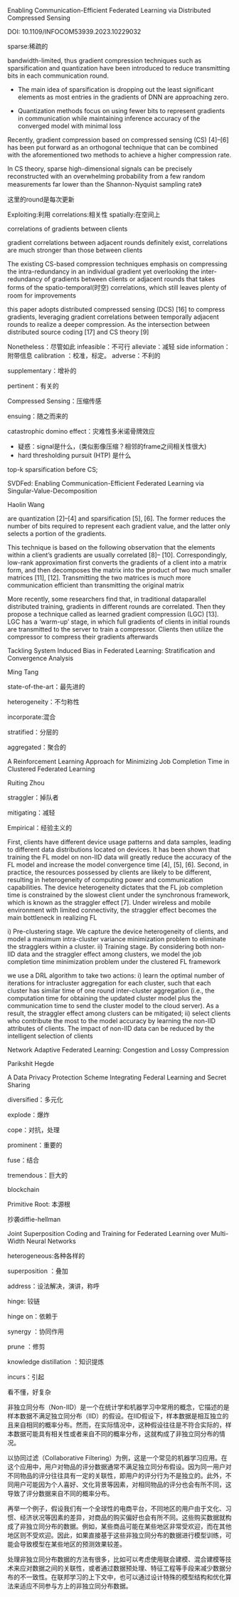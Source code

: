 Enabling Communication-Efficient Federated Learning via Distributed Compressed Sensing  

DOI: 10.1109/INFOCOM53939.2023.10229032  

sparse:稀疏的

bandwidth-limited, thus gradient compression techniques such as sparsification and quantization have been introduced to reduce transmitting bits in each communication round.

- The main idea of sparsification is dropping out the least significant elements as most entries in the gradients of DNN are approaching zero.

- Quantization methods focus on using fewer bits to represent gradients in communication while maintaining inference accuracy of the converged model with minimal loss

Recently, gradient compression based on compressed sensing (CS) [4]–[6] has been put forward as an orthogonal technique that can be combined with the aforementioned two methods to achieve a higher compression rate.   

In CS theory, sparse high-dimensional signals can be precisely reconstructed with an overwhelming probability from a few random measurements far lower than the Shannon-Nyquist sampling rate》

这里的round是每次更新

Exploiting:利用 correlations:相关性 spatially:在空间上

correlations of gradients between clients

gradient correlations between adjacent rounds definitely exist, correlations are much stronger than those between clients  

The existing CS-based compression techniques emphasis on compressing the intra-redundancy in an individual gradient yet overlooking the inter-redundancy of gradients between clients or adjacent rounds that takes forms of the spatio-temporal(时空) correlations, which still leaves plenty of room for improvements  

this paper adopts distributed compressed sensing (DCS) [16] to compress gradients, leveraging gradient correlations between temporally adjacent rounds to realize a deeper compression. As the intersection between distributed source coding [17] and CS theory [9]

Nonetheless：尽管如此 infeasible：不可行 alleviate：减轻 side information：附带信息 calibration ：校准，标定。 adverse：不利的

 supplementary：增补的

pertinent：有关的

Compressed Sensing：压缩传感

ensuing：随之而来的

catastrophic domino effect：灾难性多米诺骨牌效应

- 疑惑：signal是什么，(类似影像压缩？相邻的frame之间相关性很大)
- hard thresholding pursuit (HTP)  是什么



top-k sparsification before CS;  



SVDFed: Enabling Communication-Efficient Federated Learning via Singular-Value-Decomposition  

Haolin Wang  

are quantization [2]–[4] and sparsification [5], [6]. The former reduces the number of bits required to represent each gradient value, and the latter only selects a portion of the gradients.   

This technique is based on the following observation that the elements within a client’s gradients are usually correlated [8]– [10]. Correspondingly, low-rank approximation first converts the gradients of a client into a matrix form, and then decomposes the matrix into the product of two much smaller matrices [11], [12]. Transmitting the two matrices is much more communication efficient than transmitting the original matrix  

More recently, some researchers find that, in traditional dataparallel distributed training, gradients in different rounds are correlated. Then they propose a technique called as learned gradient compression (LGC) [13]. LGC has a ‘warm-up’ stage, in which full gradients of clients in initial rounds are transmitted to the server to train a compressor. Clients then utilize the compressor to compress their gradients afterwards  





Tackling System Induced Bias in Federated Learning: Stratification and Convergence Analysis  

Ming Tang

state-of-the-art：最先进的

heterogeneity：不匀称性

incorporate:混合

stratified：分层的

aggregated：聚合的





A Reinforcement Learning Approach for Minimizing Job Completion Time in Clustered Federated Learning  

Ruiting Zhou  

straggler：掉队者

mitigating：减轻

Empirical：经验主义的

First, clients have different device usage patterns and data samples, leading to different data distributions located on devices. It has been shown that training the FL model on non-IID data will greatly reduce the accuracy of the FL model and increase the model convergence time [4], [5], [6]. Second, in practice, the resources possessed by clients are likely to be different, resulting in heterogeneity of computing power and communication capabilities. The device heterogeneity dictates that the FL job completion time is constrained by the slowest client under the synchronous framework, which is known as the straggler effect [7]. Under wireless and mobile environment with limited connectivity, the straggler effect becomes the main bottleneck in realizing FL  



i) Pre-clustering stage. We capture the device heterogeneity of clients, and model a maximum intra-cluster variance minimization problem to eliminate the stragglers within a cluster. ii) Training stage. By considering both non-IID data and the straggler effect among clusters, we model the job completion time minimization problem under the clustered FL framework  



we use a DRL algorithm to take two actions: i) learn the optimal number of iterations for intracluster aggregation for each cluster, such that each cluster has similar time of one round inter-cluster aggregation (i.e., the computation time for obtaining the updated cluster model plus the communication time to send the cluster model to the cloud server). As a result, the straggler effect among clusters can be mitigated; ii) select clients who contribute the most to the model accuracy by learning the non-IID attributes of clients. The impact of non-IID data can be reduced by the intelligent selection of clients  



Network Adaptive Federated Learning: Congestion and Lossy Compression  

Parikshit Hegde  





A Data Privacy Protection Scheme Integrating Federal Learning and Secret Sharing  

diversified：多元化

explode：爆炸

cope：对抗，处理

prominent：重要的

fuse：结合

tremendous：巨大的

blockchain 

Primitive Root: 本源根

抄袭diffie-hellman



Joint Superposition Coding and Training for Federated Learning over Multi-Width Neural Networks  

heterogeneous:各种各样的

superposition  ：叠加

address：设法解决，演讲，称呼

hinge: 铰链

hinge on：依赖于

synergy ：协同作用

prune  ：修剪

knowledge distillation  ：知识提炼

incurs：引起

看不懂，好复杂

非独立同分布（Non-IID）是一个在统计学和机器学习中常用的概念，它描述的是样本数据不满足独立同分布（IID）的假设。在IID假设下，样本数据是相互独立的且来自相同的概率分布。然而，在实际情况中，这种假设往往是不符合实际的，样本数据可能具有相关性或者来自不同的概率分布，这就构成了非独立同分布的情况。

以协同过滤（Collaborative Filtering）为例，这是一个常见的机器学习应用。在这个应用中，用户对物品的评分数据通常不满足独立同分布假设。因为同一用户对不同物品的评分往往具有一定的关联性，即用户的评分行为不是独立的。此外，不同用户可能因为个人喜好、文化背景等因素，对相同物品的评分也会有所不同，这导致了评分数据来自不同的概率分布。

再举一个例子，假设我们有一个全球性的电商平台，不同地区的用户由于文化、习惯、经济状况等因素的差异，对商品的购买偏好也会有所不同。这些购买数据就构成了非独立同分布的数据。例如，某些商品可能在某些地区非常受欢迎，而在其他地区则不受欢迎。因此，如果直接基于这些非独立同分布的数据进行模型训练，可能会导致模型在某些地区的预测效果较差。

处理非独立同分布数据的方法有很多，比如可以考虑使用联合建模、混合建模等技术来应对数据之间的关联性，或者通过数据预处理、特征工程等手段来减少数据分布的不一致性。在联邦学习的上下文中，也可以通过设计特殊的模型结构和优化算法来适应不同参与方上的非独立同分布数据。
